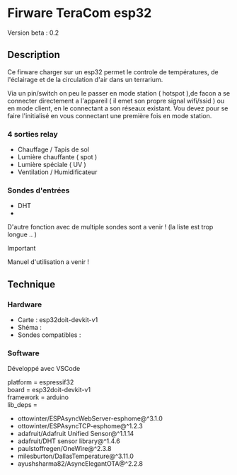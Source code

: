 # Firware TeraCom esp32

Version beta : 0.2

## Description

Ce firware charger sur un esp32 permet le controle de températures, de l'éclairage et de la circulation d'air dans un terrarium.

Via un pin/switch on peu le passer en mode station ( hotspot ),de facon a se connecter directement a l'appareil ( il emet son propre signal wifi/ssid ) ou en mode client, en le connectant a son réseaux existant.
Vou devez pour se faire l'initialisé en vous connectant une première fois en mode station.

### 4 sorties relay
- Chauffage / Tapis de sol
- Lumière chauffante ( spot )
- Lumière spéciale ( UV )
- Ventilation / Humidificateur

### Sondes d'entrées
- DHT
- 

D'autre fonction avec de multiple sondes sont a venir ! 
(la liste est trop longue .. )

> [!IMPORTANT]
> Manuel d'utilisation a venir !

## Technique

### Hardware

- Carte : esp32doit-devkit-v1
- Shéma :
- Sondes compatibles :

### Software

Développé avec VSCode

platform = espressif32 \
board = esp32doit-devkit-v1 \
framework = arduino \
lib_deps = 
 - ottowinter/ESPAsyncWebServer-esphome@^3.1.0
 - ottowinter/ESPAsyncTCP-esphome@^1.2.3
 - adafruit/Adafruit Unified Sensor@^1.1.14
 - adafruit/DHT sensor library@^1.4.6
 - paulstoffregen/OneWire@^2.3.8
 - milesburton/DallasTemperature@^3.11.0
 - ayushsharma82/AsyncElegantOTA@^2.2.8